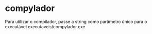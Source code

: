# compylador

Para utilizar o compilador, passe a string como parâmetro único para o executável  executaveis/compylador.exe